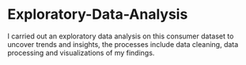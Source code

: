 # Exploratory-Data-Analysis
I carried out an exploratory data analysis on this consumer dataset to uncover trends and insights, the processes include data cleaning, data processing and visualizations of my findings.
